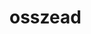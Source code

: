 # osszead
<?php
function osszead($elso_szam, $masodik_szam) {
        $eredmeny = $elso_szam + $masodik_szam;
        return $eredmeny;
}

$fuggveny = 'osszead';

echo $fuggveny(43, 21); 


?>
